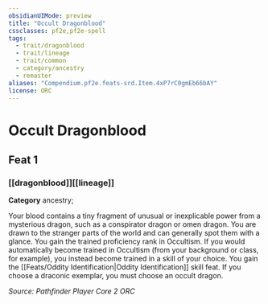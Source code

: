 ```yaml
---
obsidianUIMode: preview
title: "Occult Dragonblood"
cssclasses: pf2e,pf2e-spell
tags:
  - trait/dragonblood
  - trait/lineage
  - trait/common
  - category/ancestry
  - remaster
aliases: "Compendium.pf2e.feats-srd.Item.4xP7rC0gmEb66bAY"
license: ORC
---
```

# Occult Dragonblood
## Feat 1
### [[dragonblood]][[lineage]]

**Category** ancestry; 




Your blood contains a tiny fragment of unusual or inexplicable power from a mysterious dragon, such as a conspirator dragon or omen dragon. You are drawn to the stranger parts of the world and can generally spot them with a glance. You gain the trained proficiency rank in Occultism. If you would automatically become trained in Occultism (from your background or class, for example), you instead become trained in a skill of your choice. You gain the [[Feats/Oddity Identification|Oddity Identification]] skill feat. If you choose a draconic exemplar, you must choose an occult dragon.

*Source: Pathfinder Player Core 2*
*ORC*